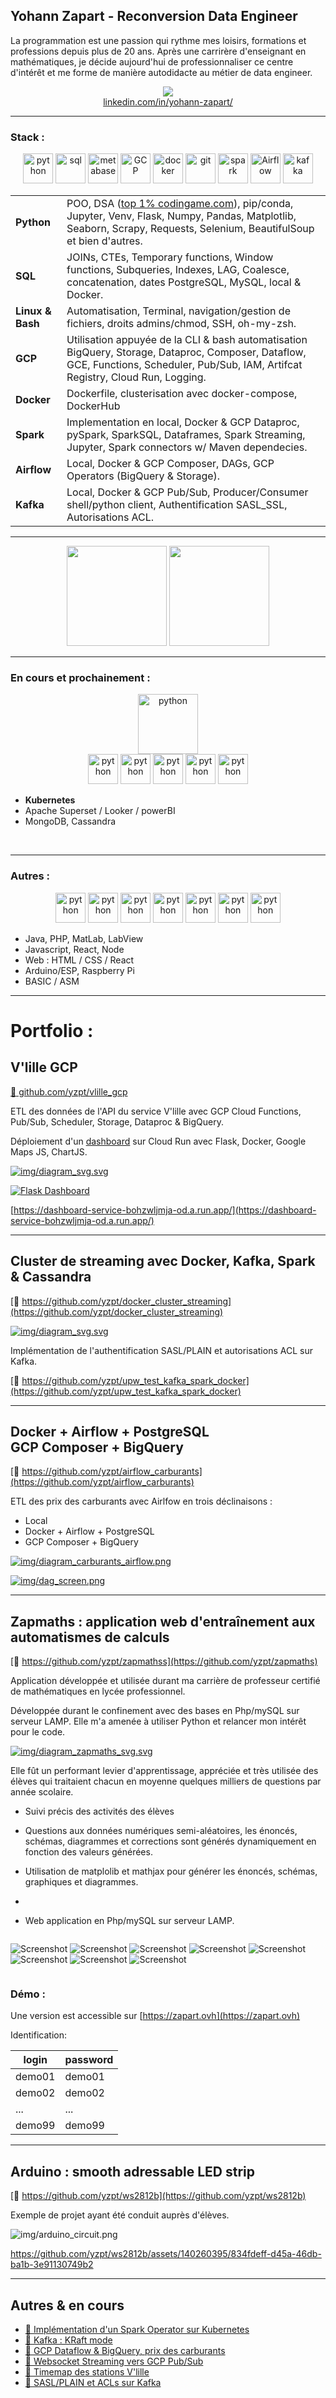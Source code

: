 ## Yohann Zapart - Reconversion Data Engineer 

La programmation est une passion qui rythme mes loisirs, formations et professions depuis plus de 20 ans. Après une carrirère d'enseignant en mathématiques, je décide aujourd'hui de professionnaliser ce centre d'intérêt et me forme de manière autodidacte au métier de data engineer.

<a href="https://www.linkedin.com/in/yohann-zapart/">
<p align="center">
<img src="https://upload.wikimedia.org/wikipedia/commons/8/81/LinkedIn_icon.svg"><br>linkedin.com/in/yohann-zapart/
</p>
</a>

<hr>

### Stack :
<p align="center">
<img src="https://cdn.icon-icons.com/icons2/1508/PNG/512/python_104451.png" alt="python" style="width: 3rem;"/>
<img src="https://img.icons8.com/external-bearicons-blue-bearicons/512/external-SQL-file-extension-bearicons-blue-bearicons.png" alt="sql" style="width: 3rem;"/>
<img src="https://upload.wikimedia.org/wikipedia/commons/3/35/Tux.svg" alt="metabase" style="width: 3rem;"/>
<img src="https://www.sophos.com/sites/default/files/2022-02/googlecloud.png" alt="GCP" style="width: 3rem;"/>
<img src="https://img.icons8.com/color/512/docker.png" alt="docker" style="width: 3rem;"/>
<img src="https://git-scm.com/images/logos/downloads/Git-Icon-1788C.svg" alt="git" style="width: 3rem;"/>
<img src="https://ignos.blog/wp-content/uploads/2022/06/apachesparklogo-e1655475818894.png" alt="spark" style="width: 3rem;"/>
<img src="https://airflow.apache.org/docs/apache-airflow/1.10.6/_images/pin_large.png" alt="Airflow" style="width: 3rem;"/>
<img src="img/kafka_logo.png" alt="kafka" style="width: 3rem;"/></td>
</p>

<table>
    <tbody>
        <tr>
            <td><strong>Python</strong>
            <td>POO, DSA (<a href="https://www.codingame.com/profile/1931552bce1ef7afebc50c827e8d4b6a0342335" target="_blank">top 1% codingame.com</a>), pip/conda, Jupyter, Venv, Flask, Numpy, Pandas, Matplotlib, Seaborn, Scrapy, Requests, Selenium, BeautifulSoup et bien d'autres.</td>
        </tr>
        <tr>
            <td><strong>SQL</strong></td>
            <td>JOINs, CTEs, Temporary functions, Window functions, Subqueries, Indexes, LAG, Coalesce, concatenation, dates PostgreSQL, MySQL, local & Docker.</td>
        </tr>
        <tr>
            <td><strong>Linux & Bash</strong></td>
            <td>Automatisation, Terminal, navigation/gestion de fichiers, droits admins/chmod, SSH, oh-my-zsh.</td>
        </tr>
        <tr>
            <td><strong>GCP</strong></td>
            <td>Utilisation appuyée de la CLI & bash automatisation BigQuery, Storage, Dataproc, Composer, Dataflow, GCE, Functions, Scheduler, Pub/Sub, IAM, Artifcat Registry, Cloud Run, Logging.</td>
        </tr>
        <tr>
            <td><strong>Docker</strong></td>
            <td>Dockerfile, clusterisation avec docker-compose, DockerHub</td>
        </tr>
        <tr>
            <td><strong>Spark</strong></td>
            <td>Implementation en local, Docker & GCP Dataproc, pySpark, SparkSQL, Dataframes, Spark Streaming, Jupyter, Spark connectors w/ Maven dependecies.</td>
        </tr>
        <tr>
            <td><strong>Airflow</strong></td>
            <td>Local, Docker & GCP Composer, DAGs, GCP Operators (BigQuery & Storage).</td>
        </tr>
        <tr>
            <td><strong>Kafka</strong></td>
            <td>Local, Docker & GCP Pub/Sub, Producer/Consumer shell/python client, Authentification SASL_SSL, Autorisations ACL.</td>
        </tr>
    </tbody>
</table>
<hr>

<p align="center">
<img src="img/fundamentals_of_data_engineering.jpg" style="height: 10rem">
<img src="img/clean_code.jpg" style="height: 10rem">
</p>

<hr>

### En cours et prochainement :

<p align="center">
<img src="https://upload.wikimedia.org/wikipedia/commons/3/39/Kubernetes_logo_without_workmark.svg" alt="python"  style="height: 6rem"/>
<br>
<img src="https://comptoir-du-libre.org/img/files/Softwares/Apache%20Superset/avatar/apache-superset.png" alt="python"  style="height: 3rem"/>
<img src="https://www.svgrepo.com/show/354012/looker-icon.svg" alt="python"  style="height: 3rem"/>
<img src="https://upload.wikimedia.org/wikipedia/commons/c/cf/New_Power_BI_Logo.svg" alt="python"  style="height: 3rem"/>
<img src="https://www.svgrepo.com/show/331488/mongodb.svg" alt="python"  style="height: 3rem"/>
<img src="https://upload.wikimedia.org/wikipedia/commons/5/5e/Cassandra_logo.svg" alt="python"  style="height: 3rem"/>

</p>

  - **Kubernetes**
  - Apache Superset / Looker / powerBI
  - MongoDB, Cassandra
<br>
<hr>

### Autres :
<p align="center">
<img src="https://upload.wikimedia.org/wikipedia/fr/2/2e/Java_Logo.svg" alt="python"  style="height: 3rem"/>
<img src="https://upload.wikimedia.org/wikipedia/commons/2/27/PHP-logo.svg" alt="python"  style="height: 3rem"/>
<!-- <br> -->
<img src="https://upload.wikimedia.org/wikipedia/commons/6/61/HTML5_logo_and_wordmark.svg" alt="python"  style="height: 3rem"/>
<img src="https://upload.wikimedia.org/wikipedia/commons/d/d5/CSS3_logo_and_wordmark.svg" alt="python"  style="height: 3rem"/>
<img src="https://upload.wikimedia.org/wikipedia/commons/b/ba/Javascript_badge.svg" alt="python"  style="height: 3rem"/>
<!-- <br> -->
<img src="https://upload.wikimedia.org/wikipedia/commons/a/a7/React-icon.svg" alt="python"  style="height: 3rem"/> 
<img src="https://upload.wikimedia.org/wikipedia/commons/d/d9/Node.js_logo.svg" alt="python"  style="height: 3rem"/>

</p>

  - Java, PHP, MatLab, LabView
  - Javascript, React, Node
  - Web : HTML / CSS / React
  - Arduino/ESP, Raspberry Pi
  - BASIC / ASM

<hr>

# Portfolio :

## V'lille GCP 

[:link: github.com/yzpt/vlille_gcp](https://github.com/yzpt/vlille_gcp)

ETL des données de l'API du service V'lille avec GCP
Cloud Functions, Pub/Sub, Scheduler, Storage, Dataproc & BigQuery.

Déploiement d'un [dashboard](https://dashboard-service-bohzwljmja-od.a.run.app/) sur Cloud Run avec Flask, Docker, Google Maps JS, ChartJS.

[![img/diagram_svg.svg](img/vlille_diagram.svg)](img/vlille_diagram.svg)


[![Flask Dashboard](img/vlille_dashboard.png)](https://dashboard-service-bohzwljmja-od.a.run.app/)

[https://dashboard-service-bohzwljmja-od.a.run.app/](https://dashboard-service-bohzwljmja-od.a.run.app/)

<hr>

## Cluster de streaming avec Docker, Kafka, Spark & Cassandra

[:link: https://github.com/yzpt/docker_cluster_streaming](https://github.com/yzpt/docker_cluster_streaming)


[![img/diagram_svg.svg](img/docker_streaming.png)](img/docker_streaming.png)

Implémentation de l'authentification SASL/PLAIN et autorisations ACL sur Kafka.

[:link: https://github.com/yzpt/upw_test_kafka_spark_docker](https://github.com/yzpt/upw_test_kafka_spark_docker)
  
<hr>

## Docker + Airflow + PostgreSQL <br> GCP Composer + BigQuery 

[:link: https://github.com/yzpt/airflow_carburants](https://github.com/yzpt/airflow_carburants)

ETL des prix des carburants avec Airlfow en trois déclinaisons :

* Local
* Docker + Airflow + PostgreSQL
* GCP Composer + BigQuery

[![img/diagram_carburants_airflow.png](img/diagram_carburants_airflow.png)](img/diagram_carburants_airflow.png)

[![img/dag_screen.png](img/dag_screen.png)](img/dag_screen.png)

<hr>

## Zapmaths : application web d'entraînement aux automatismes de calculs

[:link: https://github.com/yzpt/zapmathss](https://github.com/yzpt/zapmaths)

Application développée et utilisée durant ma carrière de professeur certifié de mathématiques en lycée professionnel.

Développée durant le confinement avec des bases en Php/mySQL sur serveur LAMP. Elle m'a amenée à utiliser Python et relancer mon intérêt pour le code.

[![img/diagram_zapmaths_svg.svg](img/diagram_zapmaths_svg.svg)](img/diagram_zapmaths_svg.svg)

Elle fût un performant levier d'apprentissage, appréciée et très utilisée des élèves qui traitaient chacun en moyenne quelques milliers de questions par année scolaire.

* Suivi précis des activités des élèves

* Questions aux données numériques semi-aléatoires, les énoncés, schémas, diagrammes et corrections sont générés  dynamiquement en fonction des valeurs générées.
  
* Utilisation de matplolib et mathjax pour générer les énoncés, schémas, graphiques et diagrammes.
* 
* Web application en Php/mySQL sur serveur LAMP.

<div style="display: flex; flex-wrap:wrap;">

![Screenshot](./img/screenshots/a.jpg)
![Screenshot](./img/screenshots/b.jpg)
![Screenshot](./img/screenshots/c.jpg)
![Screenshot](./img/screenshots/d.jpg)
![Screenshot](./img/screenshots/e.jpg)
![Screenshot](./img/screenshots/f.jpg)
![Screenshot](./img/screenshots/g.jpg)
![Screenshot](./img/screenshots/h.jpg)

</div>

### Démo :
Une version est accessible sur [https://zapart.ovh](https://zapart.ovh)

Identification:


| login | password |
|-------|----------|
| demo01 | demo01 |
| demo02 | demo02 |
| ... | ... |
| demo99 | demo99 |


<hr>

## Arduino : smooth adressable LED strip

[:link: https://github.com/yzpt/ws2812b](https://github.com/yzpt/ws2812b)

Exemple de projet ayant été conduit auprès d'élèves.

![img/arduino_circuit.png](img/arduino_circuit.png)

https://github.com/yzpt/ws2812b/assets/140260395/834fdeff-d45a-46db-ba1b-3e91130749b2

<hr>

## Autres & en cours

* [:link: Implémentation d'un Spark Operator sur Kubernetes](https://github.com/yzpt/spark_on_kubernetes)
* [:link: Kafka : KRaft mode](https://github.com/yzpt/kafka_kraft)
* [:link: GCP Dataflow & BigQuery, prix des carburants](https://github.com/yzpt/dataflow_carburants)
* [:link: Websocket Streaming vers GCP Pub/Sub](https://github.com/yzpt/websocket_to_gcp_pubsub)
* [:link: Timemap des stations V'lille](https://github.com/yzpt/timemap_vlille)
* [:link: SASL/PLAIN et ACLs sur Kafka](https://github.com/yzpt/upw_test_kafka_spark_docker)